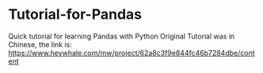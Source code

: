 # Tutorial-for-Pandas
Quick tutorial for learning Pandas with Python
Original Tutorial was in Chinese, the link is: https://www.heywhale.com/mw/project/62a8c3f9e844fc46b7284dbe/content
